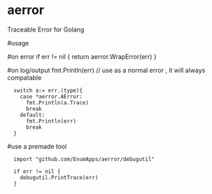 # aerror
Traceable Error for Golang

#usage 

#on error
      if err != nil {
        return aerror.WrapError(err)
      }
		
#on log/output
      fmt.Println(err) // use as a normal error , it will always compatable

      switch a:= err.(type){
        case *aerror.AError:
          fmt.Println(a.Trace)
          break
        default:
          fmt.Println(err)
          break
      }

#use a premade tool

      import "github.com/EnumApps/aerror/debugutil"

      if err != nil {
        debugutil.PrintTrace(err)
      }